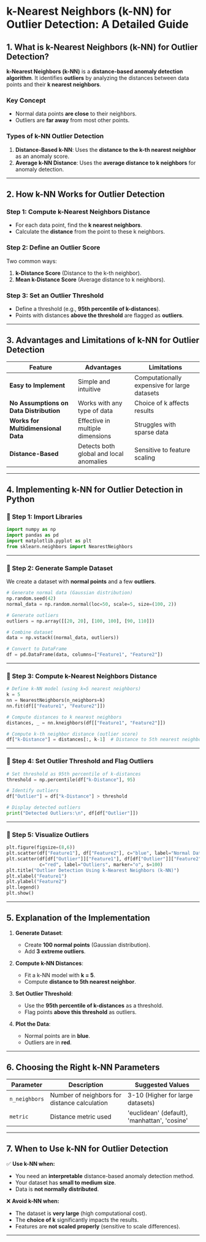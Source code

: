 # **k-Nearest Neighbors (k-NN) for Outlier Detection: A Detailed Guide**

## **1. What is k-Nearest Neighbors (k-NN) for Outlier Detection?**
**k-Nearest Neighbors (k-NN)** is a **distance-based anomaly detection algorithm**. It identifies **outliers** by analyzing the distances between data points and their **k nearest neighbors**.

### **Key Concept**
- Normal data points **are close** to their neighbors.
- Outliers are **far away** from most other points.

### **Types of k-NN Outlier Detection**
1. **Distance-Based k-NN**: Uses the **distance to the k-th nearest neighbor** as an anomaly score.
2. **Average k-NN Distance**: Uses the **average distance to k neighbors** for anomaly detection.

---

## **2. How k-NN Works for Outlier Detection**
### **Step 1: Compute k-Nearest Neighbors Distance**
- For each data point, find the **k nearest neighbors**.
- Calculate the **distance** from the point to these k neighbors.

### **Step 2: Define an Outlier Score**
Two common ways:
1. **k-Distance Score** (Distance to the k-th neighbor).
2. **Mean k-Distance Score** (Average distance to k neighbors).

### **Step 3: Set an Outlier Threshold**
- Define a threshold (e.g., **95th percentile of k-distances**).
- Points with distances **above the threshold** are flagged as **outliers**.

---

## **3. Advantages and Limitations of k-NN for Outlier Detection**
| Feature | Advantages | Limitations |
|---------|------------|-------------|
| **Easy to Implement** | Simple and intuitive | Computationally expensive for large datasets |
| **No Assumptions on Data Distribution** | Works with any type of data | Choice of k affects results |
| **Works for Multidimensional Data** | Effective in multiple dimensions | Struggles with sparse data |
| **Distance-Based** | Detects both global and local anomalies | Sensitive to feature scaling |

---

## **4. Implementing k-NN for Outlier Detection in Python**
### **🔹 Step 1: Import Libraries**
```python
import numpy as np
import pandas as pd
import matplotlib.pyplot as plt
from sklearn.neighbors import NearestNeighbors
```

---

### **🔹 Step 2: Generate Sample Dataset**
We create a dataset with **normal points** and a few **outliers**.

```python
# Generate normal data (Gaussian distribution)
np.random.seed(42)
normal_data = np.random.normal(loc=50, scale=5, size=(100, 2))

# Generate outliers
outliers = np.array([[20, 20], [100, 100], [90, 110]])

# Combine dataset
data = np.vstack((normal_data, outliers))

# Convert to DataFrame
df = pd.DataFrame(data, columns=["Feature1", "Feature2"])
```

---

### **🔹 Step 3: Compute k-Nearest Neighbors Distance**
```python
# Define k-NN model (using k=5 nearest neighbors)
k = 5
nn = NearestNeighbors(n_neighbors=k)
nn.fit(df[["Feature1", "Feature2"]])

# Compute distances to k nearest neighbors
distances, _ = nn.kneighbors(df[["Feature1", "Feature2"]])

# Compute k-th neighbor distance (outlier score)
df["k-Distance"] = distances[:, k-1]  # Distance to 5th nearest neighbor
```

---

### **🔹 Step 4: Set Outlier Threshold and Flag Outliers**
```python
# Set threshold as 95th percentile of k-distances
threshold = np.percentile(df["k-Distance"], 95)

# Identify outliers
df["Outlier"] = df["k-Distance"] > threshold

# Display detected outliers
print("Detected Outliers:\n", df[df["Outlier"]])
```

---

### **🔹 Step 5: Visualize Outliers**
```python
plt.figure(figsize=(8,6))
plt.scatter(df["Feature1"], df["Feature2"], c="blue", label="Normal Data")
plt.scatter(df[df["Outlier"]]["Feature1"], df[df["Outlier"]]["Feature2"], 
            c="red", label="Outliers", marker="o", s=100)
plt.title("Outlier Detection Using k-Nearest Neighbors (k-NN)")
plt.xlabel("Feature1")
plt.ylabel("Feature2")
plt.legend()
plt.show()
```

---

## **5. Explanation of the Implementation**
1. **Generate Dataset**:  
   - Create **100 normal points** (Gaussian distribution).  
   - Add **3 extreme outliers**.  

2. **Compute k-NN Distances**:
   - Fit a k-NN model with **k = 5**.
   - Compute **distance to 5th nearest neighbor**.

3. **Set Outlier Threshold**:
   - Use the **95th percentile of k-distances** as a threshold.
   - Flag points **above this threshold** as outliers.

4. **Plot the Data**:
   - Normal points are in **blue**.
   - Outliers are in **red**.

---

## **6. Choosing the Right k-NN Parameters**
| Parameter | Description | Suggested Values |
|-----------|-------------|------------------|
| `n_neighbors` | Number of neighbors for distance calculation | 3-10 (Higher for large datasets) |
| `metric` | Distance metric used | 'euclidean' (default), 'manhattan', 'cosine' |

---

## **7. When to Use k-NN for Outlier Detection**
✅ **Use k-NN when:**
- You need an **interpretable** distance-based anomaly detection method.
- Your dataset has **small to medium size**.
- Data is **not normally distributed**.

❌ **Avoid k-NN when:**
- The dataset is **very large** (high computational cost).
- The **choice of k** significantly impacts the results.
- Features are **not scaled properly** (sensitive to scale differences).

---


